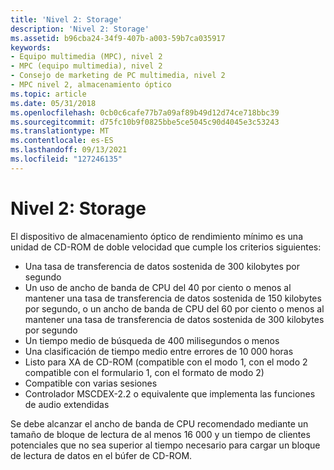 ```yaml
---
title: 'Nivel 2: Storage'
description: 'Nivel 2: Storage'
ms.assetid: b96cba24-34f9-407b-a003-59b7ca035917
keywords:
- Equipo multimedia (MPC), nivel 2
- MPC (equipo multimedia), nivel 2
- Consejo de marketing de PC multimedia, nivel 2
- MPC nivel 2, almacenamiento óptico
ms.topic: article
ms.date: 05/31/2018
ms.openlocfilehash: 0cb0c6cafe77b7a09af89b49d12d74ce718bbc39
ms.sourcegitcommit: d75fc10b9f0825bbe5ce5045c90d4045e3c53243
ms.translationtype: MT
ms.contentlocale: es-ES
ms.lasthandoff: 09/13/2021
ms.locfileid: "127246135"
---
```

# <a name="level-2-optical-storage"></a>Nivel 2: Storage

El dispositivo de almacenamiento óptico de rendimiento mínimo es una unidad de CD-ROM de doble velocidad que cumple los criterios siguientes:

-   Una tasa de transferencia de datos sostenida de 300 kilobytes por segundo
-   Un uso de ancho de banda de CPU del 40 por ciento o menos al mantener una tasa de transferencia de datos sostenida de 150 kilobytes por segundo, o un ancho de banda de CPU del 60 por ciento o menos al mantener una tasa de transferencia de datos sostenida de 300 kilobytes por segundo
-   Un tiempo medio de búsqueda de 400 milisegundos o menos
-   Una clasificación de tiempo medio entre errores de 10 000 horas
-   Listo para XA de CD-ROM (compatible con el modo 1, con el modo 2 compatible con el formulario 1, con el formato de modo 2)
-   Compatible con varias sesiones
-   Controlador MSCDEX-2.2 o equivalente que implementa las funciones de audio extendidas

Se debe alcanzar el ancho de banda de CPU recomendado mediante un tamaño de bloque de lectura de al menos 16 000 y un tiempo de clientes potenciales que no sea superior al tiempo necesario para cargar un bloque de lectura de datos en el búfer de CD-ROM.

 

 




